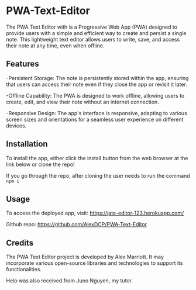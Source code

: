 # PWA-Text-Editor

The PWA Text Editor with is a Progressive Web App (PWA) designed to provide users with a simple and efficient way to create and persist a single note. This lightweight text editor allows users to write, save, and access their note at any time, even when offline.

## Features

-Persistent Storage: The note is persistently stored within the app, ensuring that users can access their note even if they close the app or revisit it later.

-Offline Capability: The PWA is designed to work offline, allowing users to create, edit, and view their note without an internet connection.

-Responsive Design: The app's interface is responsive, adapting to various screen sizes and orientations for a seamless user experience on different devices.

## Installation

To install the app, either click the install button from the web browser at the link below or clone the repo! 

If you go through the repo, after cloning the user needs to run the command `npm i`

## Usage

To access the deployed app, visit: https://jate-editor-123.herokuapp.com/

Github repo: https://github.com/AlexDCP/PWA-Text-Editor

## Credits

The PWA Text Editor project is developed by Alex Marriott. It may incorporate various open-source libraries and technologies to support its functionalities. 

Help was also received from Juno Nguyen, my tutor.
